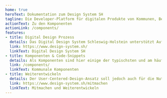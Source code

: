 ```yaml
---
home: true
heroText: Dokumentation zum Design System SH
tagline: Die Developer-Platform für digitalen Produkte von Kommunen, Behörden und Institutionen.
actionText: Zu den Komponenten
actionLink: /components/
features:
- title: Digital Design Prozess
  details: Das Digital Design System Schleswig-Holstein unterstützt Auftraggeber und Auftragnehmer aus dem öffentlichen Bereich bei der Initialisierung, Konzeption, Gestaltung, Entwicklung und Betrieb digitaler Dienste und Produkte. In deren Mittelpunkt sollen die Nutzer:innen stehen (User Centered Design). Das interdisziplinäre Phasen-Modell hilft mit konkreten Methoden, Anleitungen, sowie Do’s und Don’ts Ziele effizient und kooperativ zu erreichen.
  link: https://www.design-system.sh/
  linkText: Digital Design System SH
- title: Komponenten & Code-Snippets
  details: Als Komponenten sind hier einige der typischsten und am häufigsten wiederkehrenden Bestandteile einer Website oder eines digitalen Dienstes beschrieben. Sie erfüllen jeweils bestimmte Aufgaben machen Inhalte erst zugänglich, zeigen Fortschritte an, leiten, führen und animieren Nutzer:innen zu bestimmten Aktionen oder informieren über Zustände, Erfolg oder Misserfolg von Aktionen. Zu jeder beschriebenen Komponente stehen exemplarische Code-Snippets zum direkten Einsatz zur Verfügung.
  link: /components/
  linkText: Kommunale Komponenten
- title: Weiterentwickeln
  details: Der User-Centered-Design-Ansatz soll jedoch auch für die Nutzer:innen dieses Portal gelten Projektmanager:innen, Designer:innen und Entwickler:innen sind aufgerufen und herzlich eingeladen, dieses Portal mit ihrem Input und Ideen weiterzuentwicklen. Mit Ihrer Expertise, Ihren Erfahrungen, Praxis-Tipps und gefundenen Fehlern helfen Sie, digitale Dienste und Produkte für die Bürger:innen und Mitarbeitenden in Kommunen und Behörden zu verbessern.
  link: https://www.design-system.sh/mitmachen
  linkText: Mitmachen und Weiterentwickeln
---
```

